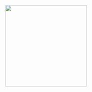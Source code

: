 <!-- ### 😎 -->

<img src="http://s3.amazonaws.com/pix.iemoji.com/images/emoji/apple/ios-12/256/smiling-face-with-sunglasses.png" width="256" height="256" />

<!--
**AarC10/AarC10** is a ✨ _special_ ✨ repository because its `README.md` (this file) appears on your GitHub profile.

Here are some ideas to get you started:

- 🔭 I’m currently working on ...
- 🌱 I’m currently learning ...
- 👯 I’m looking to collaborate on ...
- 🤔 I’m looking for help with ...
- 💬 Ask me about ...
- 📫 How to reach me: ...
- 😄 Pronouns: ...
- ⚡ Fun fact: ...
-->
